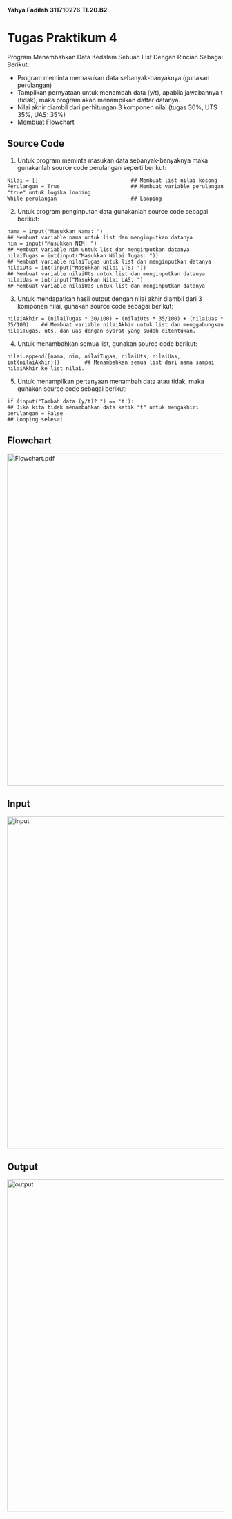 **Yahya Fadilah**
**311710276**
**TI.20.B2**

# **Tugas Praktikum 4**
Program Menambahkan Data Kedalam Sebuah List Dengan Rincian Sebagai Berikut:
- Program meminta memasukan data sebanyak-banyaknya (gunakan perulangan)
- Tampilkan pernyataan untuk menambah data (y/t), apabila jawabannya t (tidak), maka program akan menampilkan daftar datanya.
- Nilai akhir diambil dari perhitungan 3 komponen nilai (tugas 30%, UTS 35%, UAS: 35%)
- Membuat Flowchart

## **Source Code**
1. Untuk program meminta masukan data sebanyak-banyaknya maka gunakanlah source code perulangan seperti berikut:
```
Nilai = []                              ## Membuat list nilai kosong
Perulangan = True                       ## Membuat variable perulangan "true" untuk logika looping
While perulangan                        ## Looping
```
2. Untuk program penginputan data gunakanlah source code sebagai berikut: 
```
nama = input("Masukkan Nama: ")                                          ## Membuat variable nama untuk list dan menginputkan datanya
nim = input("Masukkan NIM: ")                                            ## Membuat variable nim untuk list dan menginputkan datanya
nilaiTugas = int(input("Masukkan Nilai Tugas: "))                        ## Membuat variable nilaiTugas untuk list dan menginputkan datanya
nilaiUts = int(input("Masukkan Nilai UTS: "))                            ## Membuat variable nilaiUts untuk list dan menginputkan datanya
nilaiUas = int(input("Masukkan Nilai UAS: ")                             ## Membuat variable nilaiUas untuk list dan menginputkan datanya
```
3. Untuk mendapatkan hasil output dengan nilai akhir diambil dari 3 komponen nilai, gunakan source code sebagai berikut:
```
nilaiAkhir = (nilaiTugas * 30/100) + (nilaiUts * 35/100) + (nilaiUas * 35/100)    ## Membuat variable nilaiAkhir untuk list dan menggabungkan nilaiTugas, uts, dan uas dengan syarat yang sudah ditentukan.
```
4. Untuk menambahkan semua list, gunakan source code berikut:
```
nilai.append([nama, nim, nilaiTugas, nilaiUts, nilaiUas, int(nilaiAkhir)])        ## Menambahkan semua list dari nama sampai nilaiAkhir ke list nilai.
```
5. Untuk menampilkan pertanyaan menambah data atau tidak, maka gunakan source code sebagai berikut:
```
if (input("Tambah data (y/t)? ") == 't'):                                 ## Jika kita tidak menambahkan data ketik "t" untuk mengakhiri
perulangan = False                                                        ## Looping selesai
```

## **Flowchart**
<img width="768" alt="Flowchart.pdf" src="https://github.com/Yahyafadilah/Praktikum-4-List/files/5591023/Flowchart.pdf">


## **Input**
<img width="768" alt="input" src="https://user-images.githubusercontent.com/48075659/100117361-4c553200-2ea7-11eb-9cca-33469d105430.png">


## **Output**
<img width="768" alt="output" src="https://user-images.githubusercontent.com/48075659/100117499-6ee74b00-2ea7-11eb-90d2-b12a2beaf54f.png">

